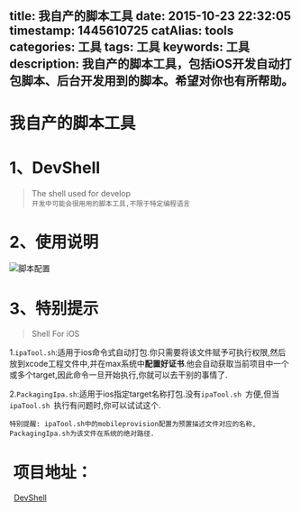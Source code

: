 title: 我自产的脚本工具
date: 2015-10-23 22:32:05
timestamp: 1445610725
catAlias: tools
categories: 工具
tags: 工具
keywords: 工具
description: 我自产的脚本工具，包括iOS开发自动打包脚本、后台开发用到的脚本。希望对你也有所帮助。
---
# 我自产的脚本工具
# 1、DevShell
> The shell used for develop <br/>
> `开发中可能会很用用的脚本工具,不限于特定编程语言`

# 2、使用说明

![脚本配置](http://i11.tietuku.com/af6167809821795b.png)

#	3、特别提示

> Shell For iOS

1.`ipaTool.sh`:适用于ios命令式自动打包.你只需要将该文件赋予可执行权限,然后放到xcode工程文件中,并在max系统中**配置好证书**.他会自动获取当前项目中一个或多个target,因此命令一旦开始执行,你就可以去干别的事情了.

2.`PackagingIpa.sh`:适用于ios指定target名称打包.没有`ipaTool.sh `方便,但当`ipaTool.sh `执行有问题时,你可以试试这个.

	特别提醒: ipaTool.sh中的mobileprovision配置为预置描述文件对应的名称, PackagingIpa.sh为该文件在系统的绝对路径.


#  项目地址：
 
[DevShell](https://github.com/tangkunyin/DevShell)
